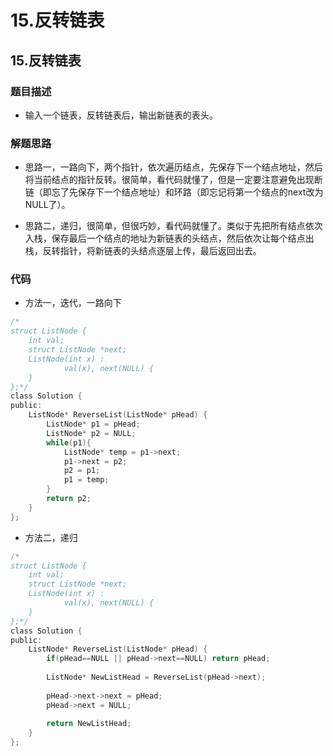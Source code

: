 # 15.反转链表


## 15.反转链表  

### 题目描述  

- 输入一个链表，反转链表后，输出新链表的表头。    

### 解题思路  

- 思路一，一路向下，两个指针，依次遍历结点，先保存下一个结点地址，然后将当前结点的指针反转。很简单，看代码就懂了，但是一定要注意避免出现断链（即忘了先保存下一个结点地址）和环路（即忘记将第一个结点的next改为NULL了）。   

- 思路二，递归，很简单，但很巧妙，看代码就懂了。类似于先把所有结点依次入栈，保存最后一个结点的地址为新链表的头结点，然后依次让每个结点出栈，反转指针，将新链表的头结点逐层上传，最后返回出去。     

  

### 代码 

- 方法一，迭代，一路向下   

```c
/*
struct ListNode {
	int val;
	struct ListNode *next;
	ListNode(int x) :
			val(x), next(NULL) {
	}
};*/
class Solution {
public:
    ListNode* ReverseList(ListNode* pHead) {
        ListNode* p1 = pHead;
        ListNode* p2 = NULL;
        while(p1){
            ListNode* temp = p1->next;
            p1->next = p2;
            p2 = p1;
            p1 = temp;
        }
        return p2;
    }
};
```

- 方法二，递归     

```c
/*
struct ListNode {
	int val;
	struct ListNode *next;
	ListNode(int x) :
			val(x), next(NULL) {
	}
};*/
class Solution {
public:
    ListNode* ReverseList(ListNode* pHead) {
        if(pHead==NULL || pHead->next==NULL) return pHead;
        
        ListNode* NewListHead = ReverseList(pHead->next);
        
        pHead->next->next = pHead;
        pHead->next = NULL;
        
        return NewListHead;
    }
};
```

